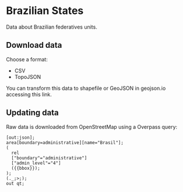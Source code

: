 # Brazilian States

Data about Brazilian federatives units.

## Download data

Choose a format:

* CSV
* TopoJSON

You can transform this data to shapefile or GeoJSON in geojson.io accessing this link.

## Updating data

Raw data is downloaded from OpenStreetMap using a Overpass query:

```
[out:json];
area[boundary=administrative][name="Brasil"];
(
  rel
  ["boundary"="administrative"]
  ["admin_level"="4"]
  ({{bbox}});
);
(._;>;);
out qt;
```  
